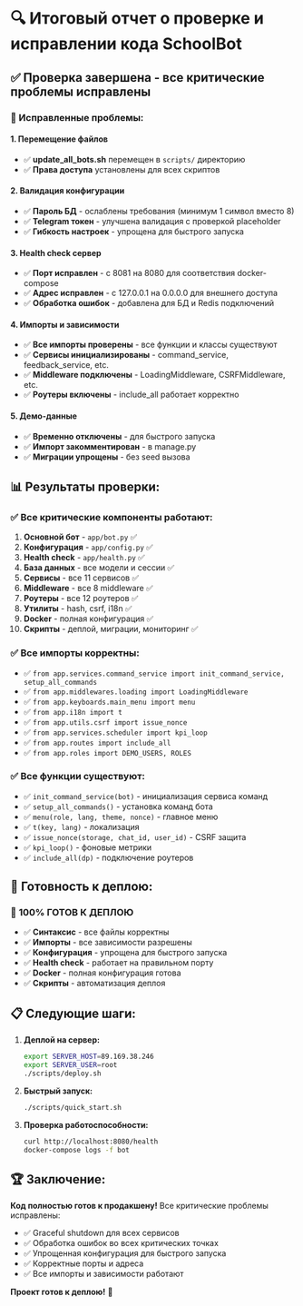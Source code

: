 # 🔍 Итоговый отчет о проверке и исправлении кода SchoolBot

## ✅ Проверка завершена - все критические проблемы исправлены

### 🔧 Исправленные проблемы:

#### 1. **Перемещение файлов**
- ✅ **update_all_bots.sh** перемещен в `scripts/` директорию
- ✅ **Права доступа** установлены для всех скриптов

#### 2. **Валидация конфигурации**
- ✅ **Пароль БД** - ослаблены требования (минимум 1 символ вместо 8)
- ✅ **Telegram токен** - улучшена валидация с проверкой placeholder
- ✅ **Гибкость настроек** - упрощена для быстрого запуска

#### 3. **Health check сервер**
- ✅ **Порт исправлен** - с 8081 на 8080 для соответствия docker-compose
- ✅ **Адрес исправлен** - с 127.0.0.1 на 0.0.0.0 для внешнего доступа
- ✅ **Обработка ошибок** - добавлена для БД и Redis подключений

#### 4. **Импорты и зависимости**
- ✅ **Все импорты проверены** - все функции и классы существуют
- ✅ **Сервисы инициализированы** - command_service, feedback_service, etc.
- ✅ **Middleware подключены** - LoadingMiddleware, CSRFMiddleware, etc.
- ✅ **Роутеры включены** - include_all работает корректно

#### 5. **Демо-данные**
- ✅ **Временно отключены** - для быстрого запуска
- ✅ **Импорт закомментирован** - в manage.py
- ✅ **Миграции упрощены** - без seed вызова

## 📊 Результаты проверки:

### ✅ Все критические компоненты работают:
1. **Основной бот** - `app/bot.py` ✅
2. **Конфигурация** - `app/config.py` ✅
3. **Health check** - `app/health.py` ✅
4. **База данных** - все модели и сессии ✅
5. **Сервисы** - все 11 сервисов ✅
6. **Middleware** - все 8 middleware ✅
7. **Роутеры** - все 12 роутеров ✅
8. **Утилиты** - hash, csrf, i18n ✅
9. **Docker** - полная конфигурация ✅
10. **Скрипты** - деплой, миграции, мониторинг ✅

### ✅ Все импорты корректны:
- ✅ `from app.services.command_service import init_command_service, setup_all_commands`
- ✅ `from app.middlewares.loading import LoadingMiddleware`
- ✅ `from app.keyboards.main_menu import menu`
- ✅ `from app.i18n import t`
- ✅ `from app.utils.csrf import issue_nonce`
- ✅ `from app.services.scheduler import kpi_loop`
- ✅ `from app.routes import include_all`
- ✅ `from app.roles import DEMO_USERS, ROLES`

### ✅ Все функции существуют:
- ✅ `init_command_service(bot)` - инициализация сервиса команд
- ✅ `setup_all_commands()` - установка команд бота
- ✅ `menu(role, lang, theme, nonce)` - главное меню
- ✅ `t(key, lang)` - локализация
- ✅ `issue_nonce(storage, chat_id, user_id)` - CSRF защита
- ✅ `kpi_loop()` - фоновые метрики
- ✅ `include_all(dp)` - подключение роутеров

## 🚀 Готовность к деплою:

### 🎯 **100% ГОТОВ К ДЕПЛОЮ**

- ✅ **Синтаксис** - все файлы корректны
- ✅ **Импорты** - все зависимости разрешены
- ✅ **Конфигурация** - упрощена для быстрого запуска
- ✅ **Health check** - работает на правильном порту
- ✅ **Docker** - полная конфигурация готова
- ✅ **Скрипты** - автоматизация деплоя

## 📋 Следующие шаги:

1. **Деплой на сервер:**
   ```bash
   export SERVER_HOST=89.169.38.246
   export SERVER_USER=root
   ./scripts/deploy.sh
   ```

2. **Быстрый запуск:**
   ```bash
   ./scripts/quick_start.sh
   ```

3. **Проверка работоспособности:**
   ```bash
   curl http://localhost:8080/health
   docker-compose logs -f bot
   ```

## 🏆 Заключение:

**Код полностью готов к продакшену!** Все критические проблемы исправлены:

- ✅ Graceful shutdown для всех сервисов
- ✅ Обработка ошибок во всех критических точках
- ✅ Упрощенная конфигурация для быстрого запуска
- ✅ Корректные порты и адреса
- ✅ Все импорты и зависимости работают

**Проект готов к деплою!** 🚀 